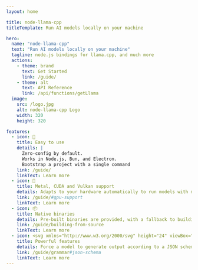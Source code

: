 ```yaml
---
layout: home

title: node-llama-cpp
titleTemplate: Run AI models locally on your machine

hero:
  name: "node-llama-cpp"
  text: "Run AI models locally on your machine"
  tagline: node.js bindings for llama.cpp, and much more
  actions:
    - theme: brand
      text: Get Started
      link: /guide/
    - theme: alt
      text: API Reference
      link: /api/functions/getLlama
  image:
    src: /logo.jpg
    alt: node-llama-cpp Logo
    width: 320
    height: 320

features:
  - icon: 🌟
    title: Easy to use
    details: |
      Zero-config by default.
      Works in Node.js, Bun, and Electron.
      Bootstrap a project with a single command
    link: /guide/
    linkText: Learn more
  - icon: 🚀
    title: Metal, CUDA and Vulkan support
    details: Adapts to your hardware automatically to run models with maximum performance
    link: /guide/#gpu-support
    linkText: Learn more
  - icon: 📦
    title: Native binaries
    details: Pre-built binaries are provided, with a fallback to building from source without <code>node-gyp</code> or Python
    link: /guide/building-from-source
    linkText: Learn more
  - icon: <svg xmlns="http://www.w3.org/2000/svg" height="24" viewBox="0 -960 960 960" width="24" fill="currentColor"><path d="M600-160q-17 0-28.5-11.5T560-200q0-17 11.5-28.5T600-240h80q17 0 28.5-11.5T720-280v-80q0-38 22-69t58-44v-14q-36-13-58-44t-22-69v-80q0-17-11.5-28.5T680-720h-80q-17 0-28.5-11.5T560-760q0-17 11.5-28.5T600-800h80q50 0 85 35t35 85v80q0 17 11.5 28.5T840-560t28.5 11.5Q880-537 880-520v80q0 17-11.5 28.5T840-400t-28.5 11.5Q800-377 800-360v80q0 50-35 85t-85 35h-80Zm-320 0q-50 0-85-35t-35-85v-80q0-17-11.5-28.5T120-400t-28.5-11.5Q80-423 80-440v-80q0-17 11.5-28.5T120-560t28.5-11.5Q160-583 160-600v-80q0-50 35-85t85-35h80q17 0 28.5 11.5T400-760q0 17-11.5 28.5T360-720h-80q-17 0-28.5 11.5T240-680v80q0 38-22 69t-58 44v14q36 13 58 44t22 69v80q0 17 11.5 28.5T280-240h80q17 0 28.5 11.5T400-200q0 17-11.5 28.5T360-160h-80Z"/></svg>
    title: Powerful features
    details: Force a model to generate output according to a JSON schema, give a model functions it can call on demand, and much more
    link: /guide/grammar#json-schema
    linkText: Learn more
---
```


<script setup>
import HomePage from "../.vitepress/components/HomePage/HomePage.vue";
</script>

<HomePage>
<template v-slot:chat-command>

```shell
npx -y node-llama-cpp chat
```

</template>
<template v-slot:inspect-command>

```shell
npx -y node-llama-cpp inspect gpu
```

</template>
<template v-slot:features-list>

* [Embedding](./guide/embedding.md)
* [Grammar](./guide/grammar.md)
* [JSON schema grammar](./guide/index.md#chatbot-with-json-schema)
* [Function calling](./guide/index.md#chatbot-with-json-schema)
* [CUDA support](./guide/CUDA.md)
* [Metal support](./guide/Metal.md)
* [Vulkan support](./guide/Vulkan.md)
* [Adapts to your hardware](./guide/index.md#gpu-support)
* [Model downloader](./cli/pull.md)
* [Prebuilt binaries](./guide/building-from-source.md)
* [Electron support](./guide/electron.md)
* [Prompt preloading](./guide/chat-session.md#preload-prompt)
* [Automatic chat wrapper](./guide/chat-wrapper.md#chat-wrappers)
* [Template chat wrapper](./guide/chat-wrapper.md#template)
* [Text completion](./guide/text-completion.md#complete)
* [Fill in the middle (infill)](./guide/text-completion.md#infill)
* [Jinja support](./guide/chat-wrapper.md#jinja)
* [Smart context shift](./guide/chat-wrapper.md#smart-context-shift)
* [Token bias](./guide/token-bias.md)
* Windows on Arm support
* [Apple Silicon support](./guide/Metal.md)
* [Inspect GGUF files](./cli/inspect/gguf.md)
* [Custom CMake options](./guide/building-from-source.md#customize-build)
* [Automatic batching](./guide/batching.md)
* [TypeScript type-safety](./api/functions/getLlama.md)
* [LoRA](./api/type-aliases/LlamaContextOptions.md#lora)
* [Remote GGUF reader](./api/functions/readGgufFileInfo.md)

</template>
<template v-slot:simple-code>

```TypeScript
import {fileURLToPath} from "url";
import path from "path";
import {getLlama, LlamaChatSession} from "node-llama-cpp";

const __dirname = path.dirname(
    fileURLToPath(import.meta.url)
);

const llama = await getLlama();
const model = await llama.loadModel({
    modelPath: path.join(__dirname, "my-model.gguf")
});
const context = await model.createContext();
const session = new LlamaChatSession({
    contextSequence: context.getSequence()
});


const q1 = "Hi there, how are you?";
console.log("User: " + q1);

const a1 = await session.prompt(q1);
console.log("AI: " + a1);
```

</template>
<template v-slot:simple-embedding>

```TypeScript
import {fileURLToPath} from "url";
import path from "path";
import {getLlama} from "node-llama-cpp";

const __dirname = path.dirname(
    fileURLToPath(import.meta.url)
);

const llama = await getLlama();
const model = await llama.loadModel({
    modelPath: path.join(__dirname, "my-model.gguf")
});
const context = await model.createEmbeddingContext();





const text = "Hello world";
console.log("Text:", text);

const embedding = await context.getEmbeddingFor(text);
console.log("Embedding vector:", embedding.vector);
```

</template>
<template v-slot:json-schema>

```TypeScript
import {fileURLToPath} from "url";
import path from "path";
import {getLlama, LlamaChatSession} from "node-llama-cpp";

const __dirname = path.dirname(
    fileURLToPath(import.meta.url)
);

const llama = await getLlama();
const model = await llama.loadModel({
    modelPath: path.join(__dirname, "my-model.gguf")
});
const context = await model.createContext();
const session = new LlamaChatSession({
    contextSequence: context.getSequence()
});

const grammar = await llama.createGrammarForJsonSchema({
    type: "object",
    properties: {
        positiveWordsInUserMessage: {
            type: "array",
            items: {
                type: "string"
            }
        },
        userMessagePositivityScoreFromOneToTen: {
            enum: [1, 2, 3, 4, 5, 6, 7, 8, 9, 10]
        },
        nameOfUser: {
            oneOf: [{
                type: "null"
            }, {
                type: "string"
            }]
        }
    }
});

const prompt = "Hi there! I'm John. Nice to meet you!";

const res = await session.prompt(prompt, {
    grammar
});
const parsedRes = grammar.parse(res);

console.log("User name:", parsedRes.nameOfUser);
console.log(
    "Positive words in user message:", 
    parsedRes.positiveWordsInUserMessage
);
console.log(
    "User message positivity score:",
    parsedRes.userMessagePositivityScoreFromOneToTen
);
```

</template>
<template v-slot:function-calling>

```TypeScript
import {fileURLToPath} from "url";
import path from "path";
import {
    getLlama,
    LlamaChatSession,
    defineChatSessionFunction
} from "node-llama-cpp";

const __dirname = path.dirname(
    fileURLToPath(import.meta.url)
);

const llama = await getLlama();
const model = await llama.loadModel({
    modelPath: path.join(__dirname, "my-model.gguf")
});
const context = await model.createContext();
const session = new LlamaChatSession({
    contextSequence: context.getSequence()
});

const fruitPrices: Record<string, string> = {
    "apple": "$6",
    "banana": "$4"
};
const functions = {
    getFruitPrice: defineChatSessionFunction({
        description: "Get the price of a fruit",
        params: {
            type: "object",
            properties: {
                name: {
                    type: "string"
                }
            }
        },
        async handler(params) {
            const name = params.name.toLowerCase();
            if (Object.keys(fruitPrices).includes(name))
                return {
                    name: name,
                    price: fruitPrices[name]
                };

            return `Unrecognized fruit "${params.name}"`;
        }
    })
};


const q1 = "Is an apple more expensive than a banana?";
console.log("User: " + q1);

const a1 = await session.prompt(q1, {functions});
console.log("AI: " + a1);
```

</template>
</HomePage>
